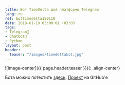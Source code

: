 ```yaml
---
title: Бот TimeDelta для платформы Telegram
lang: ru
ref: bottimedelta180110
date: 2018-01-10 03:00:01 +03:00
tags:
- Telegram💬
- Chatbot🤖
- Python
layout: post
header:
  teaser: "/images/timedeltabot.jpg"
---
```


![image-center]({{ page.header.teaser }}){: .align-center}

Бота можно потестить [здесь](https://t.me/TimeDeltaBot). [Проект](https://github.com/akarazeevprojects/TimeDeltaBot) на GitHub'e
